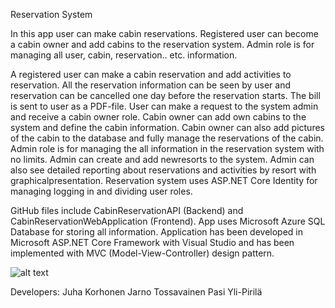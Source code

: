 Reservation System

In this app user can make cabin reservations. 
Registered user can become a cabin owner and add cabins to the reservation system.
Admin role is for managing all user, cabin, reservation.. etc. information.

A registered user can make a cabin reservation and add activities to reservation. All the reservation information can be seen by user and
reservation can be cancelled one day before the reservation starts. The bill is sent to user as a PDF-file. 
User can make a request to the system admin and receive a cabin owner role. 
Cabin owner can add own cabins to the system and define the cabin information. 
Cabin owner can also add pictures of the cabin to the database and fully manage the reservations of the cabin. 
Admin role is for managing the all information in the reservation system with no limits. Admin can create and add newresorts to the system.
Admin can also see detailed reporting about reservations and activities by resort with graphicalpresentation. 
Reservation system uses ASP.NET Core Identity for managing logging in and dividing user roles.


GitHub files include CabinReservationAPI (Backend) and CabinReservationWebApplication (Frontend).
App uses Microsoft Azure SQL Database for storing all information.
Application has been developed in Microsoft ASP.NET Core Framework with Visual Studio and
has been implemented with MVC (Model-View-Controller) design pattern.


![alt text](https://hjtpictures.blob.core.windows.net/hjtpictures/Database.png)

Developers:
Juha Korhonen
Jarno Tossavainen
Pasi Yli-Pirilä
